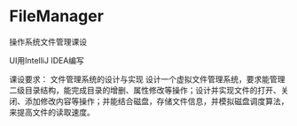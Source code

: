 # FileManager
操作系统文件管理课设

UI用IntelliJ IDEA编写

课设要求：
文件管理系统的设计与实现 
设计一个虚拟文件管理系统，要求能管理二级目录结构，能完成目录的增删、属性修改等操作；设计并实现文件的打开、关闭、添加修改内容等操作；并能结合磁盘，存储文件信息，并模拟磁盘调度算法，来提高文件的读取速度。

